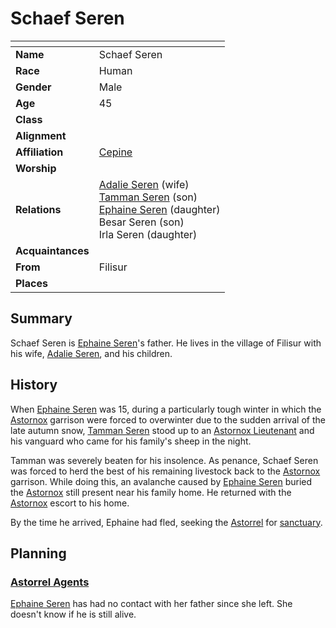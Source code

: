 # Schaef Seren

| []() | |
| --- | --- |
| **Name** | Schaef Seren |
| **Race** | Human |
| **Gender** | Male |
| **Age** | 45 |
| **Class** | |
| **Alignment** | |
| **Affiliation** | [Cepine](../ethnicities/cepine.md) |
| **Worship** | |
| **Relations** | [Adalie Seren](adalie-seren.md) (wife)<br />[Tamman Seren](tamman-seren.md) (son)<br />[Ephaine Seren](ephaine-seren.md) (daughter)<br />Besar Seren (son)<br />Irla Seren (daughter) |
| **Acquaintances** | |
| **From** | Filisur |
| **Places** | |

## Summary

Schaef Seren is [Ephaine Seren](ephaine-seren.md)'s father. He lives in the village of Filisur with his wife, [Adalie Seren](adalie-seren.md), and his children.

## History

When [Ephaine Seren](ephaine-seren.md) was 15, during a particularly tough winter in which the [Astornox](../organisations/astornox/astornox.md) garrison were forced to overwinter due to the sudden arrival of the late autumn snow, [Tamman Seren](tamman-seren.md) stood up to an [Astornox Lieutenant](../organisations/astornox/ranks/astornox-lieutenant.md) and his vanguard who came for his family's sheep in the night.

Tamman was severely beaten for his insolence. As penance, Schaef Seren was forced to herd the best of his remaining livestock back to the [Astornox](../organisations/astornox/astornox.md) garrison. While doing this, an avalanche caused by [Ephaine Seren](ephaine-seren.md) buried the [Astornox](../organisations/astornox/astornox.md) still present near his family home. He returned with the [Astornox](../organisations/astornox/astornox.md) escort to his home.

By the time he arrived, Ephaine had fled, seeking the [Astorrel](../organisations/astorrel/astorrel.md) for [sanctuary](../organisations/astorrel/sanctuary.md).

## Planning

### [Astorrel Agents](../campaigns/astorrel-agents/astorrel-agents.md)

[Ephaine Seren](ephaine-seren.md) has had no contact with her father since she left. She doesn't know if he is still alive.
